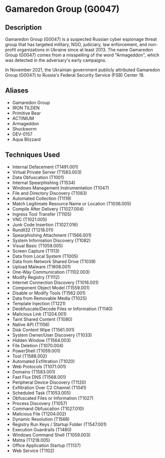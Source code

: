 # Gamaredon Group (G0047)

## Description
Gamaredon Group (G0047) is a suspected Russian cyber espionage threat group that has targeted military, NGO, judiciary, law enforcement, and non-profit organizations in Ukraine since at least 2013. The name Gamaredon Group (G0047) comes from a misspelling of the word "Armageddon", which was detected in the adversary's early campaigns.

In November 2021, the Ukrainian government publicly attributed Gamaredon Group (G0047) to Russia's Federal Security Service (FSB) Center 18.

## Aliases
- Gamaredon Group
- IRON TILDEN
- Primitive Bear
- ACTINIUM
- Armageddon
- Shuckworm
- DEV-0157
- Aqua Blizzard

## Techniques Used
- Internal Defacement (T1491.001)
- Virtual Private Server (T1583.003)
- Data Obfuscation (T1001)
- Internal Spearphishing (T1534)
- Windows Management Instrumentation (T1047)
- File and Directory Discovery (T1083)
- Automated Collection (T1119)
- Match Legitimate Resource Name or Location (T1036.005)
- Compile After Delivery (T1027.004)
- Ingress Tool Transfer (T1105)
- VNC (T1021.005)
- Junk Code Insertion (T1027.016)
- Rundll32 (T1218.011)
- Spearphishing Attachment (T1566.001)
- System Information Discovery (T1082)
- Visual Basic (T1059.005)
- Screen Capture (T1113)
- Data from Local System (T1005)
- Data from Network Shared Drive (T1039)
- Upload Malware (T1608.001)
- One-Way Communication (T1102.003)
- Modify Registry (T1112)
- Internet Connection Discovery (T1016.001)
- Component Object Model (T1559.001)
- Disable or Modify Tools (T1562.001)
- Data from Removable Media (T1025)
- Template Injection (T1221)
- Deobfuscate/Decode Files or Information (T1140)
- Malicious Link (T1204.001)
- Taint Shared Content (T1080)
- Native API (T1106)
- Disk Content Wipe (T1561.001)
- System Owner/User Discovery (T1033)
- Hidden Window (T1564.003)
- File Deletion (T1070.004)
- PowerShell (T1059.001)
- Tool (T1588.002)
- Automated Exfiltration (T1020)
- Web Protocols (T1071.001)
- Domains (T1583.001)
- Fast Flux DNS (T1568.001)
- Peripheral Device Discovery (T1120)
- Exfiltration Over C2 Channel (T1041)
- Scheduled Task (T1053.005)
- Obfuscated Files or Information (T1027)
- Process Discovery (T1057)
- Command Obfuscation (T1027.010)
- Malicious File (T1204.002)
- Dynamic Resolution (T1568)
- Registry Run Keys / Startup Folder (T1547.001)
- Execution Guardrails (T1480)
- Windows Command Shell (T1059.003)
- Mshta (T1218.005)
- Office Application Startup (T1137)
- Web Service (T1102)

